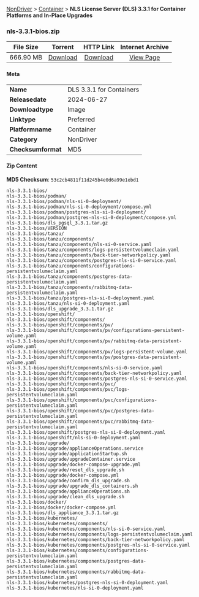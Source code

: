 
[NonDriver](/README.md)  >  [Container](/index/NonDriver/Container.md)  >  **NLS License Server (DLS) 3.3.1 for Container Platforms and In-Place Upgrades**


### nls-3.3.1-bios.zip

| **File Size** | **Torrent**  | **HTTP Link** | **Internet Archive** |
|:-------------:|:------------:|:-------------:|:--------------------:|
| 666.90 MB |  [Download](https://archive.org/download/nvgpu_nls-3.3.1-bios.zip/nvgpu_nls-3.3.1-bios.zip_archive.torrent)       | [Download](https://archive.org/compress/nvgpu_nls-3.3.1-bios.zip) | [View Page](https://archive.org/details/nvgpu_nls-3.3.1-bios.zip)       |

#### Meta

<table>
<tr><td><strong>Name</strong></td><td>DLS 3.3.1 for Containers</td></tr>
<tr><td><strong>Releasedate</strong></td><td>2024-06-27</td></tr>
<tr><td><strong>Downloadtype</strong></td><td>Image</td></tr>
<tr><td><strong>Linktype</strong></td><td>Preferred</td></tr>
<tr><td><strong>Platformname</strong></td><td>Container</td></tr>
<tr><td><strong>Category</strong></td><td>NonDriver</td></tr>
<tr><td><strong>Checksumformat</strong></td><td>MD5</td></tr>
</table>

#### Zip Content

**MD5 Checksum**: `53c2cb4811f11d245b4e0d6a99e1ebd1`

```text
nls-3.3.1-bios/
nls-3.3.1-bios/podman/
nls-3.3.1-bios/podman/nls-si-0-deployment/
nls-3.3.1-bios/podman/nls-si-0-deployment/compose.yml
nls-3.3.1-bios/podman/postgres-nls-si-0-deployment/
nls-3.3.1-bios/podman/postgres-nls-si-0-deployment/compose.yml
nls-3.3.1-bios/dls_pgsql_3.3.1.tar.gz
nls-3.3.1-bios/VERSION
nls-3.3.1-bios/tanzu/
nls-3.3.1-bios/tanzu/components/
nls-3.3.1-bios/tanzu/components/nls-si-0-service.yaml
nls-3.3.1-bios/tanzu/components/logs-persistentvolumeclaim.yaml
nls-3.3.1-bios/tanzu/components/back-tier-networkpolicy.yaml
nls-3.3.1-bios/tanzu/components/postgres-nls-si-0-service.yaml
nls-3.3.1-bios/tanzu/components/configurations-persistentvolumeclaim.yaml
nls-3.3.1-bios/tanzu/components/postgres-data-persistentvolumeclaim.yaml
nls-3.3.1-bios/tanzu/components/rabbitmq-data-persistentvolumeclaim.yaml
nls-3.3.1-bios/tanzu/postgres-nls-si-0-deployment.yaml
nls-3.3.1-bios/tanzu/nls-si-0-deployment.yaml
nls-3.3.1-bios/dls_upgrade_3.3.1.tar.gz
nls-3.3.1-bios/openshift/
nls-3.3.1-bios/openshift/components/
nls-3.3.1-bios/openshift/components/pv/
nls-3.3.1-bios/openshift/components/pv/configurations-persistent-volume.yaml
nls-3.3.1-bios/openshift/components/pv/rabbitmq-data-persistent-volume.yaml
nls-3.3.1-bios/openshift/components/pv/logs-persistent-volume.yaml
nls-3.3.1-bios/openshift/components/pv/postgres-data-persistent-volume.yaml
nls-3.3.1-bios/openshift/components/nls-si-0-service.yaml
nls-3.3.1-bios/openshift/components/back-tier-networkpolicy.yaml
nls-3.3.1-bios/openshift/components/postgres-nls-si-0-service.yaml
nls-3.3.1-bios/openshift/components/pvc/
nls-3.3.1-bios/openshift/components/pvc/logs-persistentvolumeclaim.yaml
nls-3.3.1-bios/openshift/components/pvc/configurations-persistentvolumeclaim.yaml
nls-3.3.1-bios/openshift/components/pvc/postgres-data-persistentvolumeclaim.yaml
nls-3.3.1-bios/openshift/components/pvc/rabbitmq-data-persistentvolumeclaim.yaml
nls-3.3.1-bios/openshift/postgres-nls-si-0-deployment.yaml
nls-3.3.1-bios/openshift/nls-si-0-deployment.yaml
nls-3.3.1-bios/upgrade/
nls-3.3.1-bios/upgrade/applianceOperations.service
nls-3.3.1-bios/upgrade/applicationStartup.sh
nls-3.3.1-bios/upgrade/upgradeContainer.service
nls-3.3.1-bios/upgrade/docker-compose-upgrade.yml
nls-3.3.1-bios/upgrade/reset_dls_upgrade.sh
nls-3.3.1-bios/upgrade/docker-compose.yml
nls-3.3.1-bios/upgrade/confirm_dls_upgrade.sh
nls-3.3.1-bios/upgrade/upgrade_dls_containers.sh
nls-3.3.1-bios/upgrade/applianceOperations.sh
nls-3.3.1-bios/upgrade/clean_dls_upgrade.sh
nls-3.3.1-bios/docker/
nls-3.3.1-bios/docker/docker-compose.yml
nls-3.3.1-bios/dls_appliance_3.3.1.tar.gz
nls-3.3.1-bios/kubernetes/
nls-3.3.1-bios/kubernetes/components/
nls-3.3.1-bios/kubernetes/components/nls-si-0-service.yaml
nls-3.3.1-bios/kubernetes/components/logs-persistentvolumeclaim.yaml
nls-3.3.1-bios/kubernetes/components/back-tier-networkpolicy.yaml
nls-3.3.1-bios/kubernetes/components/postgres-nls-si-0-service.yaml
nls-3.3.1-bios/kubernetes/components/configurations-persistentvolumeclaim.yaml
nls-3.3.1-bios/kubernetes/components/postgres-data-persistentvolumeclaim.yaml
nls-3.3.1-bios/kubernetes/components/rabbitmq-data-persistentvolumeclaim.yaml
nls-3.3.1-bios/kubernetes/postgres-nls-si-0-deployment.yaml
nls-3.3.1-bios/kubernetes/nls-si-0-deployment.yaml
```
